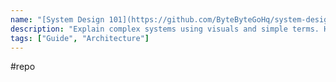 ```yaml
---
name: "[System Design 101](https://github.com/ByteByteGoHq/system-design-101)"
description: "Explain complex systems using visuals and simple terms. Help you prepare for system design interviews."
tags: ["Guide", "Architecture"]
---
```

#repo